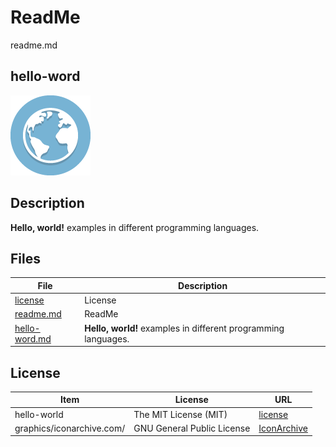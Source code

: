 # ReadMe

readme.md

## hello-word

![hello-world Logo](graphics/iconarchive.com/globe-icon.png)

## Description

**Hello, world!** examples in different programming languages.

## Files

File | Description
---- | -----------
[license](license) | License
[readme.md](readme.md) | ReadMe
[hello-word.md](hello-world.md) | **Hello, world!** examples in different programming languages.

## License

Item | License | URL
---- | ------- | ---
hello-world | The MIT License (MIT) | [license](license)
graphics/iconarchive.com/ | GNU General Public License | [IconArchive](http://www.iconarchive.com/artist/elegantthemes.html)
